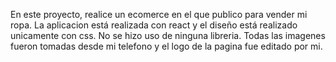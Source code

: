 En este proyecto, realice un ecomerce en el que publico para vender mi ropa. La aplicacion está realizada con react y el diseño está realizado unicamente con css. No se hizo uso de ninguna libreria.
Todas las imagenes fueron tomadas desde mi telefono y el logo de la pagina fue editado por mi. 
